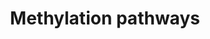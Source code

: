 ---
annotations:
- id: PW:0000002
  parent: classic metabolic pathway
  type: Pathway Ontology
  value: classic metabolic pathway
- id: PW:0000432
  parent: regulatory pathway
  type: Pathway Ontology
  value: protein modification pathway
authors:
- Pieter Giesbertz
- Khanspers
- AlexanderPico
- MaintBot
- MartijnVanIersel
- Zari
- MirellaKalafati
- Eweitz
citedin: ''
communities:
- CPTAC
description: 'This pathway describes the addition of methyl groups to small molecules.
  SAM, S-Adenosyl methionine, is utilized as a methyl donor and SAH is produced. This
  process is important in drug metabolism.  Proteins on this pathway have targeted
  assays available via the [CPTAC Assay Portal](https://assays.cancer.gov/available_assays?wp_id=WP704). '
last-edited: 2025-03-04
ndex: 4f6e59e2-8b62-11eb-9e72-0ac135e8bacf
organisms:
- Homo sapiens
redirect_from:
- /index.php/Pathway:WP704
- /instance/WP704
- /instance/WP704_r137145
revision: r137145
schema-jsonld:
- '@context': https://schema.org/
  '@id': https://wikipathways.github.io/pathways/WP704.html
  '@type': Dataset
  creator:
    '@type': Organization
    name: WikiPathways
  description: 'This pathway describes the addition of methyl groups to small molecules.
    SAM, S-Adenosyl methionine, is utilized as a methyl donor and SAH is produced.
    This process is important in drug metabolism.  Proteins on this pathway have targeted
    assays available via the [CPTAC Assay Portal](https://assays.cancer.gov/available_assays?wp_id=WP704). '
  keywords:
  - ATP
  - COMT
  - HNMT
  - INMT
  - L-Methionine
  - MAT1A
  - MAT2A
  - MAT2B
  - NNMT
  - PNMT
  - Phosphate
  - S-Adenosylhomocysteine
  - S-Adenosylmethionine
  - TPMT
  license: CC0
  name: Methylation pathways
seo: CreativeWork
title: Methylation pathways
wpid: WP704
---